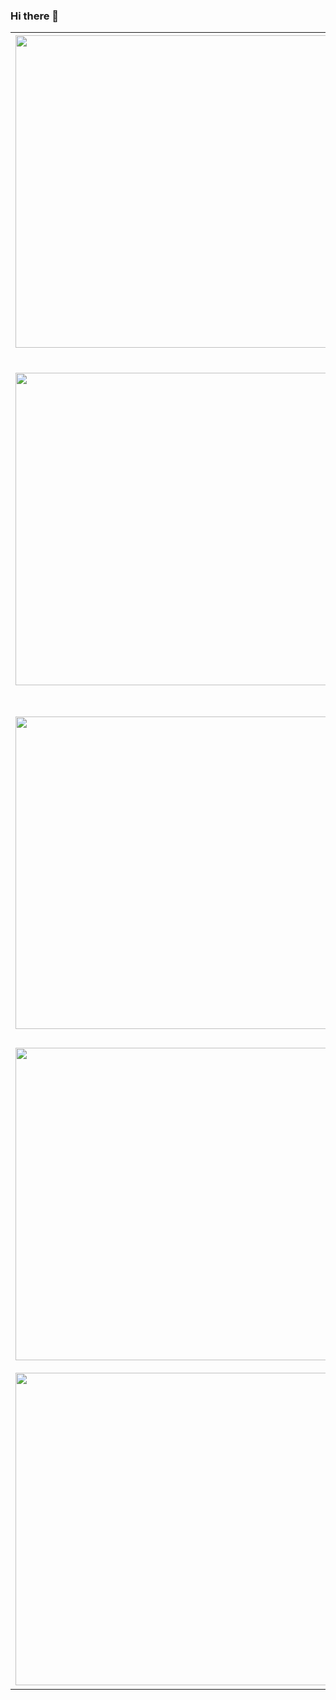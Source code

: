 ### Hi there 👋


<!-- HASHNODE_POSTS:START -->
<table>
	<tr>
			<td><img src="https://cdn.hashnode.com/res/hashnode/image/upload/v1650958064619/OZIlB7YIy.jpeg" width="500" height="auto" /></td>
			<td>
				<sup>2023-10-09T07:12:52.193Z</sup><br />
				<b>fugiat mollit voluptate et commodo exercitation</b>
				<p>Quis sint velit aliqua fugiat labore exercitation mollit excepteur sit sit ea sint irure. Enim labore est laborum excepteur do aute adipisicing proident velit ullamco aliquip pariatur. Amet mollit sunt dolor proident minim sint qui enim cupidatat iru...</p>
			</td>
		</tr>
<tr>
			<td><img src="https://cdn.hashnode.com/res/hashnode/image/upload/v1650958064619/OZIlB7YIy.jpeg" width="500" height="auto" /></td>
			<td>
				<sup>2023-10-04T14:25:56.160Z</sup><br />
				<b>mollit consectetur incididunt sit occaecat laborum</b>
				<p>Reprehenderit ea ullamco aute irure adipisicing deserunt eu. Deserunt exercitation pariatur consectetur mollit enim culpa excepteur enim non enim. Aliquip do dolore et. Reprehenderit excepteur voluptate incididunt proident. Aliquip veniam magna amet ...</p>
			</td>
		</tr>
<tr>
			<td><img src="https://cdn.hashnode.com/res/hashnode/image/upload/v1650958064619/OZIlB7YIy.jpeg" width="500" height="auto" /></td>
			<td>
				<sup>2023-10-04T14:21:35.636Z</sup><br />
				<b>consectetur non aute dolor excepteur reprehenderit</b>
				<p>Nisi culpa minim aute aliquip nostrud aliqua mollit veniam ex sit adipisicing deserunt aliqua officia. Voluptate aute magna ipsum deserunt commodo. Labore aliquip adipisicing qui dolor ad magna labore. Esse est est exercitation sunt sit aliqua consec...</p>
			</td>
		</tr>
<tr>
			<td><img src="https://cdn.hashnode.com/res/hashnode/image/upload/v1650958446673/FNjp5vVco.jpeg" width="500" height="auto" /></td>
			<td>
				<sup>2023-10-04T14:18:27.380Z</sup><br />
				<b>non magna ex veniam eiusmod eu</b>
				<p>Anim fugiat et eiusmod est. Nostrud occaecat velit commodo magna Lorem eiusmod fugiat cupidatat nisi aliqua esse ipsum dolor amet magna. Ullamco magna laborum amet occaecat occaecat aliqua ea. Adipisicing incididunt id aliqua proident consectetur lab...</p>
			</td>
		</tr>
<tr>
			<td><img src="https://cdn.hashnode.com/res/hashnode/image/upload/v1650958064619/OZIlB7YIy.jpeg" width="500" height="auto" /></td>
			<td>
				<sup>2023-10-04T14:16:00.229Z</sup><br />
				<b>est anim sunt officia nostrud minim</b>
				<p>Nulla laboris mollit ut laboris magna in nisi. Consequat aute deserunt est consequat officia id cillum. Sit est enim dolor veniam aute est incididunt amet adipisicing pariatur voluptate elit duis. Occaecat ipsum et aliqua velit irure aliquip veniam l...</p>
			</td>
		</tr>
</table>
<!-- HASHNODE_POSTS:END -->

<!--
**AlessandroVol23/AlessandroVol23** is a ✨ _special_ ✨ repository because its `README.md` (this file) appears on your GitHub profile.

Here are some ideas to get you started:

- 🔭 I’m currently working on ...
- 🌱 I’m currently learning ...
- 👯 I’m looking to collaborate on ...
- 🤔 I’m looking for help with ...
- 💬 Ask me about ...
- 📫 How to reach me: ...
- 😄 Pronouns: ...
- ⚡ Fun fact: ...
-->

